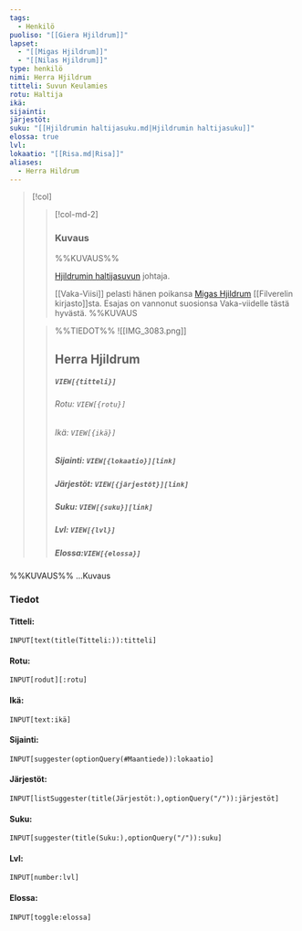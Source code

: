 ```yaml
---
tags:
  - Henkilö
puoliso: "[[Giera Hjildrum]]"
lapset:
  - "[[Migas Hjildrum]]"
  - "[[Nilas Hjildrum]]"
type: henkilö
nimi: Herra Hjildrum
titteli: Suvun Keulamies
rotu: Haltija
ikä: 
sijainti: 
järjestöt: 
suku: "[[Hjildrumin haltijasuku.md|Hjildrumin haltijasuku]]"
elossa: true
lvl: 
lokaatio: "[[Risa.md|Risa]]"
aliases:
  - Herra Hildrum
---
```


>[!col]
>>[!col-md-2]
>>### Kuvaus
>>%%KUVAUS%%
>>
>>[Hjildrumin haltijasuvun](Hjildrumin%20haltijasuku.md) johtaja.
>>
>>[[Vaka-Viisi]] pelasti hänen poikansa [Migas Hjildrum](Migas%20Hjildrum.md) [[Filverelin kirjasto]]sta. Esajas on vannonut suosionsa Vaka-viidelle tästä hyvästä.
>>%%KUVAUS
>
>>%%TIEDOT%%
>>![[IMG_3083.png]]
>> ## Herra Hjildrum
>>##### *`VIEW[{titteli}]`*
>>###### Rotu: `VIEW[{rotu}]`
>>###### Ikä: `VIEW[{ikä}]`
>>##### Sijainti: `VIEW[{lokaatio}][link]`
>>##### Järjestöt: `VIEW[{järjestöt}][link]`
>>##### Suku: `VIEW[{suku}][link]`
>>##### Lvl: `VIEW[{lvl}]`
>>##### Elossa:`VIEW[{elossa}]`

%%KUVAUS%%
...Kuvaus


### Tiedot
#### Titteli: 
`INPUT[text(title(Titteli:)):titteli]`
#### Rotu:
`INPUT[rodut][:rotu]`
#### Ikä:
`INPUT[text:ikä]`
#### Sijainti:
`INPUT[suggester(optionQuery(#Maantiede)):lokaatio]`
#### Järjestöt:
```meta-bind
INPUT[listSuggester(title(Järjestöt:),optionQuery("/")):järjestöt]
```
#### Suku:
`INPUT[suggester(title(Suku:),optionQuery("/")):suku]`
#### Lvl:
`INPUT[number:lvl]`
#### Elossa:
`INPUT[toggle:elossa]`







